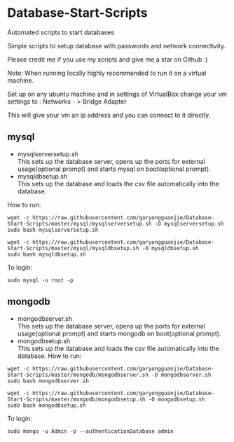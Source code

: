 # Database-Start-Scripts
Automated scripts to start databases

Simple scripts to setup database with passwords and network connectivity.

Please credit me if you use my scripts and give me a star on Github :)

Note:
When running locally highly recommended to run it on a virtual machine.

Set up on any ubuntu machine and in settings of VirtualBox change your vm settings to : Networks - > Bridge Adapter

This will give your vm an ip address and you can connect to it directly.
## mysql
* mysqlserversetup.sh   
  This sets up the database server, opens up the ports for external usage(optional prompt) and starts mysql on boot(optional prompt).
* mysqldbsetup.sh   
  This sets up the database and loads the csv file automatically into the database.

How to run:
```
wget -c https://raw.githubusercontent.com/garyongguanjie/Database-Start-Scripts/master/mysql/mysqlserversetup.sh -O mysqlserversetup.sh
sudo bash mysqlserversetup.sh
```
```
wget -c https://raw.githubusercontent.com/garyongguanjie/Database-Start-Scripts/master/mysql/mysqldbsetup.sh -O mysqldbsetup.sh
sudo bash mysqldbsetup.sh
```

To login:
```
sudo mysql -u root -p
```
## mongodb
* mongodbserver.sh   
  This sets up the database server, opens up the ports for external usage(optional prompt) and starts mongodb on boot(optional prompt).
* mongodbsetup.sh   
  This sets up the database and loads the csv file automatically into the database.
How to run:
```
wget -c https://raw.githubusercontent.com/garyongguanjie/Database-Start-Scripts/master/mongodb/mongodbserver.sh -O mongodbserver.sh
sudo bash mongodbserver.sh
```
```
wget -c https://raw.githubusercontent.com/garyongguanjie/Database-Start-Scripts/master/mongodb/mongodbsetup.sh -O mongodbsetup.sh
sudo bash mongodbsetup.sh
```

To login:
```
sudo mongo -u Admin -p --authenticationDatabase admin
```